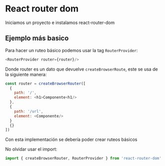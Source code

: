 # React router dom

Iniciamos un proyecto e instalamos react-router-dom

## Ejemplo más basico

Para hacer un ruteo básico podemos usar la tag `RouterProvider`:

```js
<RouterProvider router={router}/>
```

Donde router es un dato que devuelve `createBrowserRoute`, este se usa de la siguiente manera:

```js
const router = createBrowserRouter([
  {
    path: '/',
    element: <h1>Componente<h1/>
  },
  {
    path: '/url',
    element: <Componente/>
  }
  {}
])
```

Con esta implementación se debería poder crear ruteos básicos

No olvidar usar el import:

```js
import { createBrowserRouter, RouterProvider } from 'react-router-dom'
```

